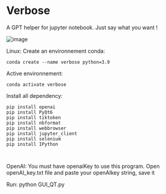 # Verbose
A GPT helper for jupyter notebook.
Just say what you want !

![image](https://github.com/Yopla38/Verbose/assets/70442829/cfc9d44d-cdf6-4daa-aa07-5e932e6a3f4c)


Linux:
Create an environnement conda:
```
conda create --name verbose python=3.9
```

Active environnement:
```
conda activate verbose
```

Install all dependency:
```
pip install openai
pip install PyQt6
pip install tiktoken
pip install nbformat
pip install webbrowser
pip install jupyter_client
pip install selenium
pip install IPython



```

OpenAI:
You must have openaiKey to use this program. 
Open openAI_key.txt file and paste your openAIkey string, save it

Run:
python GUI_QT.py
